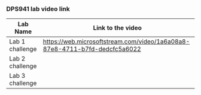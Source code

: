 ### DPS941 lab video link



| Lab Name        | Link to the video                                                               | 
| --------------- | ------------------------------------------------------------------------------- | 
| Lab 1 challenge | https://web.microsoftstream.com/video/1a6a08a8-87e8-4711-b7fd-dedcfc5a6022      |
| Lab 2 challenge |                                                                                 | 
| Lab 3 challenge |                                                                                 | 
